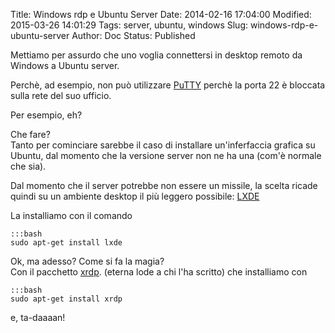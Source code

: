 Title: Windows rdp e Ubuntu Server
Date: 2014-02-16 17:04:00
Modified: 2015-03-26 14:01:29
Tags: server, ubuntu, windows
Slug: windows-rdp-e-ubuntu-server
Author: Doc
Status: Published

Mettiamo per assurdo che uno voglia connettersi in desktop remoto da
Windows a Ubuntu server.  

Perchè, ad esempio, non può utilizzare
[PuTTY](http://www.chiark.greenend.org.uk/~sgtatham/putty/download.html)
perchè la porta 22 è bloccata sulla rete del suo ufficio.  

Per esempio, eh?

Che fare?  
Tanto per cominciare sarebbe il caso di installare un'inferfaccia
grafica su Ubuntu, dal momento che la versione server non ne ha una
(com'è normale che sia).

Dal momento che il server potrebbe non essere un missile, la scelta
ricade quindi su un ambiente desktop il più leggero possibile:
[LXDE](http://lxde.org/)

La installiamo con il comando  

    :::bash
    sudo apt-get install lxde

Ok, ma adesso? Come si fa la magia?  
Con il pacchetto [xrdp](http://www.xrdp.org/). (eterna lode a chi l'ha
scritto) che installiamo con  

    :::bash
    sudo apt-get install xrdp

e, ta-daaaan!
